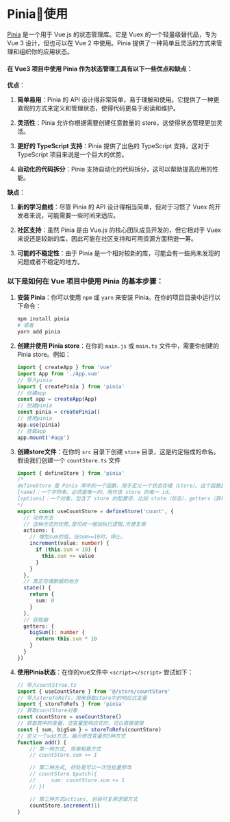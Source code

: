 # Pinia🍍使用

[Pinia](https://pinia.vuejs.org) 是一个用于 Vue.js 的状态管理库。它是 Vuex 的一个轻量级替代品，专为 Vue 3 设计，但也可以在 Vue 2 中使用。Pinia 提供了一种简单且灵活的方式来管理和组织你的应用状态。

#### 在 Vue3 项目中使用 Pinia 作为状态管理工具有以下一些优点和缺点：

**优点**：

1. **简单易用**：Pinia 的 API 设计得非常简单，易于理解和使用。它提供了一种更直观的方式来定义和管理状态，使得代码更易于阅读和维护。

2. **灵活性**：Pinia 允许你根据需要创建任意数量的 store，这使得状态管理更加灵活。

3. **更好的 TypeScript 支持**：Pinia 提供了出色的 TypeScript 支持，这对于 TypeScript 项目来说是一个巨大的优势。

4. **自动化的代码拆分**：Pinia 支持自动化的代码拆分，这可以帮助提高应用的性能。

**缺点**：

1. **新的学习曲线**：尽管 Pinia 的 API 设计得相当简单，但对于习惯了 Vuex 的开发者来说，可能需要一些时间来适应。

2. **社区支持**：虽然 Pinia 是由 Vue.js 的核心团队成员开发的，但它相对于 Vuex 来说还是较新的库，因此可能在社区支持和可用资源方面稍逊一筹。

3. **可能的不稳定性**：由于 Pinia 是一个相对较新的库，可能会有一些尚未发现的问题或者不稳定的地方。

### 以下是如何在 Vue 项目中使用 Pinia 的基本步骤：

1. **安装 Pinia**：你可以使用 `npm` 或 `yarn` 来安装 Pinia。在你的项目目录中运行以下命令：
   
   ```bash
   npm install pinia
   # 或者
   yarn add pinia
   ```

2. **创建并使用 Pinia store**：在你的 `main.js` 或 `main.ts` 文件中，需要你创建的 Pinia store。例如：
   
   ```ts
   import { createApp } from 'vue'
   import App from './App.vue'
   // 导入pinia
   import { createPinia } from 'pinia'
   // 创建app
   const app = createApp(App)
   // 创建pinia
   const pinia = createPinia()
   // 使用pinia
   app.use(pinia)
   // 挂载app
   app.mount('#app')
   ```

3. **创建store文件**：在你的 `src` 目录下创建 `store` 目录，这是约定俗成的命名。假设我们创建一个 `countStore.ts` 文件
   
   ```ts
   import { defineStore } from 'pinia'
   /*
   defineStore 是 Pinia 库中的一个函数，用于定义一个状态存储（store）。这个函数接收两个参数：
   [name]：一个字符串，必须是唯一的，用作该 store 的唯一 id。
   [options]：一个对象，包含了 store 的配置项，比如 state（状态），getters（获取器），actions（动作）等。
   */
   export const useCountStore = defineStore('count', {
     // 动作方法
     // 这种方式的优势,是可统一增加执行逻辑,方便复用
     actions: {
       // 增加sum的值，当sum>=10时，停止。
       increment(value: number) {
         if (this.sum < 10) {
           this.sum += value
         }
       }
     },
     // 真正存储数据的地方
     state() {
       return {
         sum: 0
       }
     },
     // 获取器
     getters: {
       bigSum(): number {
         return this.sum * 10
       }
     }
   })
   ```

4. **使用Pinia状态**：在你的vue文件中 `<script></script>` 尝试如下：
   
   ```ts
   // 导入countStroe.ts
   import { useCountStore } from '@/store/countStore'
   // 导入storeToRefs，用来获取store中的响应式变量
   import { storeToRefs } from 'pinia'
   // 获取countStore对象
   const countStore = useCountStore()
   // 获取其中的变量，该变量是响应式的，可以直接使用
   const { sum, bigSum } = storeToRefs(countStore)
   // 定义一个add方法，展示修改变量的3种方式
   function add() {
       // 第一种方式, 简单粗暴方式
       // countStore.sum += 1
   
       // 第二种方式, 好处是可以一次性批量修改
       // countStore.$patch({
       //     sum: countStore.sum += 1
       // })
   
       // 第三种方式actions, 封装可复用逻辑方式
       countStore.increment(1)
   }
   ```
